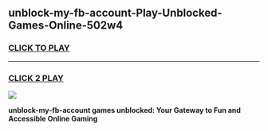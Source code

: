 
## unblock-my-fb-account-Play-Unblocked-Games-Online-502w4
<h3>
<a href="https://premium76.site?title=unblock-my-fb-account&ref=25A">CLICK TO PLAY</a></h3>
<hr>

<h3>
<a href="https://premium76.site?title=unblock-my-fb-account&ref=25A">CLICK 2 PLAY</a>
  
</h3>

<a href="https://premium76.site?title=unblock-my-fb-account&ref=25A"><img src="https://clearcache.store/games.png"></a>


**unblock-my-fb-account games unblocked: Your Gateway to Fun and Accessible Online Gaming**
